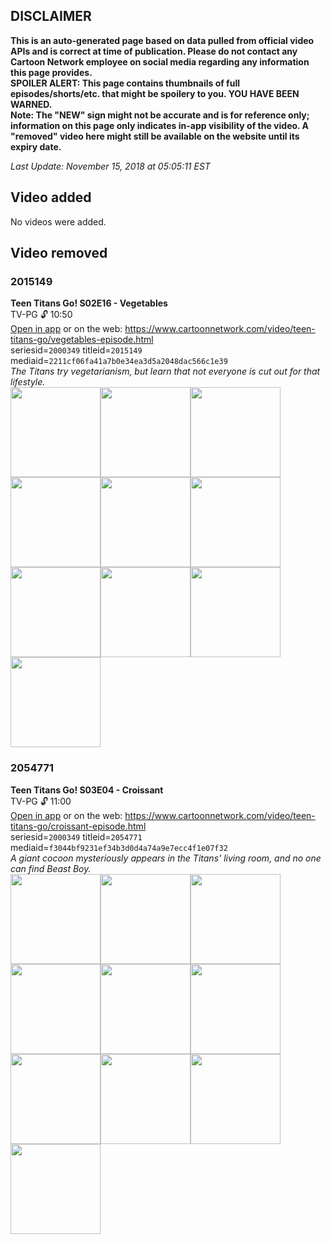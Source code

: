 ## DISCLAIMER
**This is an auto-generated page based on data pulled from official video APIs and is correct at time of publication. Please do not contact any Cartoon Network employee on social media regarding any information this page provides.**  
**SPOILER ALERT: This page contains thumbnails of full episodes/shorts/etc. that might be spoilery to you. YOU HAVE BEEN WARNED.**  
**Note: The "NEW" sign might not be accurate and is for reference only; information on this page only indicates in-app visibility of the video. A "removed" video here might still be available on the website until its expiry date.**  

_Last Update: November 15, 2018 at 05:05:11 EST_
## Video added
No videos were added.
## Video removed
### 2015149
**Teen Titans Go! S02E16 - Vegetables**  
TV-PG 🔓 10:50  
[Open in app](https://tinyurl.com/yccqnsbb) or on the web: https://www.cartoonnetwork.com/video/teen-titans-go/vegetables-episode.html  
seriesid=`2000349` titleid=`2015149` mediaid=`2211cf06fa41a7b0e34ea3d5a2048dac566c1e39`  
_The Titans try vegetarianism, but learn that not everyone is cut out for that lifestyle._  
<a href="https://s3.amazonaws.com/cn-orchestrator/2015149_001_1280x720.jpg"><img src="https://s3.amazonaws.com/cn-orchestrator/2015149_001_640x360.jpg" height="144px" /></a><a href="https://s3.amazonaws.com/cn-orchestrator/2015149_002_1280x720.jpg"><img src="https://s3.amazonaws.com/cn-orchestrator/2015149_002_640x360.jpg" height="144px" /></a><a href="https://s3.amazonaws.com/cn-orchestrator/2015149_003_1280x720.jpg"><img src="https://s3.amazonaws.com/cn-orchestrator/2015149_003_640x360.jpg" height="144px" /></a><a href="https://s3.amazonaws.com/cn-orchestrator/2015149_004_1280x720.jpg"><img src="https://s3.amazonaws.com/cn-orchestrator/2015149_004_640x360.jpg" height="144px" /></a><a href="https://s3.amazonaws.com/cn-orchestrator/2015149_005_1280x720.jpg"><img src="https://s3.amazonaws.com/cn-orchestrator/2015149_005_640x360.jpg" height="144px" /></a><a href="https://s3.amazonaws.com/cn-orchestrator/2015149_006_1280x720.jpg"><img src="https://s3.amazonaws.com/cn-orchestrator/2015149_006_640x360.jpg" height="144px" /></a><a href="https://s3.amazonaws.com/cn-orchestrator/2015149_007_1280x720.jpg"><img src="https://s3.amazonaws.com/cn-orchestrator/2015149_007_640x360.jpg" height="144px" /></a><a href="https://s3.amazonaws.com/cn-orchestrator/2015149_008_1280x720.jpg"><img src="https://s3.amazonaws.com/cn-orchestrator/2015149_008_640x360.jpg" height="144px" /></a><a href="https://s3.amazonaws.com/cn-orchestrator/2015149_009_1280x720.jpg"><img src="https://s3.amazonaws.com/cn-orchestrator/2015149_009_640x360.jpg" height="144px" /></a><a href="https://s3.amazonaws.com/cn-orchestrator/2015149_010_1280x720.jpg"><img src="https://s3.amazonaws.com/cn-orchestrator/2015149_010_640x360.jpg" height="144px" /></a>
### 2054771
**Teen Titans Go! S03E04 - Croissant**  
TV-PG 🔓 11:00  
[Open in app](https://tinyurl.com/ydfcufjj) or on the web: https://www.cartoonnetwork.com/video/teen-titans-go/croissant-episode.html  
seriesid=`2000349` titleid=`2054771` mediaid=`f3044bf9231ef34b3d0d4a74a9e7ecc4f1e07f32`  
_A giant cocoon mysteriously appears in the Titans' living room, and no one can find Beast Boy._  
<a href="https://s3.amazonaws.com/cn-orchestrator/2054771_001_1280x720.jpg"><img src="https://s3.amazonaws.com/cn-orchestrator/2054771_001_640x360.jpg" height="144px" /></a><a href="https://s3.amazonaws.com/cn-orchestrator/2054771_002_1280x720.jpg"><img src="https://s3.amazonaws.com/cn-orchestrator/2054771_002_640x360.jpg" height="144px" /></a><a href="https://s3.amazonaws.com/cn-orchestrator/2054771_003_1280x720.jpg"><img src="https://s3.amazonaws.com/cn-orchestrator/2054771_003_640x360.jpg" height="144px" /></a><a href="https://s3.amazonaws.com/cn-orchestrator/2054771_004_1280x720.jpg"><img src="https://s3.amazonaws.com/cn-orchestrator/2054771_004_640x360.jpg" height="144px" /></a><a href="https://s3.amazonaws.com/cn-orchestrator/2054771_005_1280x720.jpg"><img src="https://s3.amazonaws.com/cn-orchestrator/2054771_005_640x360.jpg" height="144px" /></a><a href="https://s3.amazonaws.com/cn-orchestrator/2054771_006_1280x720.jpg"><img src="https://s3.amazonaws.com/cn-orchestrator/2054771_006_640x360.jpg" height="144px" /></a><a href="https://s3.amazonaws.com/cn-orchestrator/2054771_007_1280x720.jpg"><img src="https://s3.amazonaws.com/cn-orchestrator/2054771_007_640x360.jpg" height="144px" /></a><a href="https://s3.amazonaws.com/cn-orchestrator/2054771_008_1280x720.jpg"><img src="https://s3.amazonaws.com/cn-orchestrator/2054771_008_640x360.jpg" height="144px" /></a><a href="https://s3.amazonaws.com/cn-orchestrator/2054771_009_1280x720.jpg"><img src="https://s3.amazonaws.com/cn-orchestrator/2054771_009_640x360.jpg" height="144px" /></a><a href="https://s3.amazonaws.com/cn-orchestrator/2054771_010_1280x720.jpg"><img src="https://s3.amazonaws.com/cn-orchestrator/2054771_010_640x360.jpg" height="144px" /></a>
